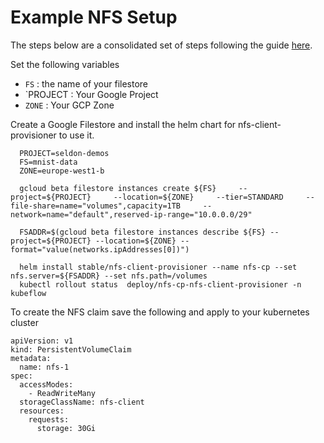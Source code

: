 # Example NFS Setup

The steps below are a consolidated set of steps following the guide [here](https://cloud.google.com/community/tutorials/gke-filestore-dynamic-provisioning).

Set the following variables

  * `FS` : the name of your filestore
  * `PROJECT : Your Google Project
  * `ZONE` : Your GCP Zone

Create a Google Filestore and install the helm chart for nfs-client-provisioner to use it.
```
  PROJECT=seldon-demos
  FS=mnist-data
  ZONE=europe-west1-b    

  gcloud beta filestore instances create ${FS}     --project=${PROJECT}     --location=${ZONE}     --tier=STANDARD     --file-share=name="volumes",capacity=1TB     --network=name="default",reserved-ip-range="10.0.0.0/29"

  FSADDR=$(gcloud beta filestore instances describe ${FS} --project=${PROJECT} --location=${ZONE} --format="value(networks.ipAddresses[0])")

  helm install stable/nfs-client-provisioner --name nfs-cp --set nfs.server=${FSADDR} --set nfs.path=/volumes
  kubectl rollout status  deploy/nfs-cp-nfs-client-provisioner -n kubeflow
```

To create the NFS claim save the following and apply to your kubernetes cluster

```
apiVersion: v1
kind: PersistentVolumeClaim
metadata:
  name: nfs-1
spec:
  accessModes:
    - ReadWriteMany
  storageClassName: nfs-client
  resources:
    requests:
      storage: 30Gi
```
